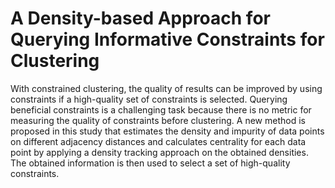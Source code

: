 # A Density-based Approach for Querying Informative Constraints for Clustering
With constrained clustering, the quality of results can be improved by using constraints if a high-quality set of constraints is selected. Querying beneficial constraints is a challenging task because there is no metric for measuring the quality of constraints before clustering. A new method is proposed in this study that estimates the density and impurity of data points on different adjacency distances and calculates centrality for each data point by applying a density tracking approach on the obtained densities. The obtained information is then used to select a set of high-quality constraints.
